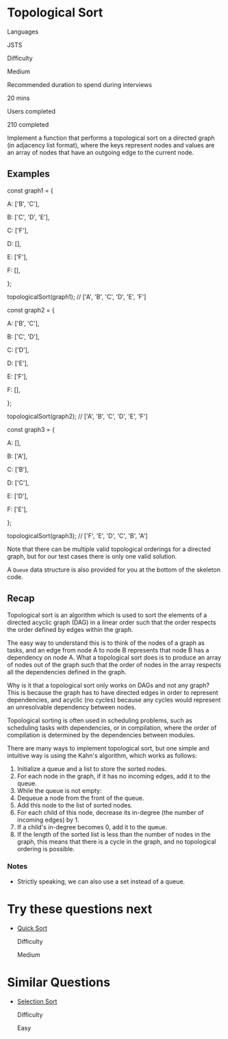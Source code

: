 # Topological Sort

Languages

JSTS

Difficulty

Medium

Recommended duration to spend during interviews

20 mins

Users completed

210 completed

Implement a function that performs a topological sort on a directed graph (in adjacency list format), where the keys represent nodes and values are an array of nodes that have an outgoing edge to the current node.

## Examples

const graph1 = {

  A: ['B', 'C'],

  B: ['C', 'D', 'E'],

  C: ['F'],

  D: [],

  E: ['F'],

  F: [],

};

topologicalSort(graph1); // ['A', 'B', 'C', 'D', 'E', 'F']

const graph2 = {

  A: ['B', 'C'],

  B: ['C', 'D'],

  C: ['D'],

  D: ['E'],

  E: ['F'],

  F: [],

};

topologicalSort(graph2); // ['A', 'B', 'C', 'D', 'E', 'F']

const graph3 = {

  A: [],

  B: ['A'],

  C: ['B'],

  D: ['C'],

  E: ['D'],

  F: ['E'],

};

topologicalSort(graph3); // ['F', 'E', 'D', 'C', 'B', 'A']

Note that there can be multiple valid topological orderings for a directed graph, but for our test cases there is only one valid solution.

A `Queue` data structure is also provided for you at the bottom of the skeleton code.

## Recap

Topological sort is an algorithm which is used to sort the elements of a directed acyclic graph (DAG) in a linear order such that the order respects the order defined by edges within the graph.

The easy way to understand this is to think of the nodes of a graph as tasks, and an edge from node A to node B represents that node B has a dependency on node A. What a topological sort does is to produce an array of nodes out of the graph such that the order of nodes in the array respects all the dependencies defined in the graph.

Why is it that a topological sort only works on DAGs and not any graph? This is because the graph has to have directed edges in order to represent dependencies, and acyclic (no cycles) because any cycles would represent an unresolvable dependency between nodes.

Topological sorting is often used in scheduling problems, such as scheduling tasks with dependencies, or in compilation, where the order of compilation is determined by the dependencies between modules.

There are many ways to implement topological sort, but one simple and intuitive way is using the Kahn's algorithm, which works as follows:

1. Initialize a queue and a list to store the sorted nodes.
2. For each node in the graph, if it has no incoming edges, add it to the queue.
3. While the queue is not empty:
4. Dequeue a node from the front of the queue.
5. Add this node to the list of sorted nodes.
6. For each child of this node, decrease its in-degree (the number of incoming edges) by 1.
7. If a child's in-degree becomes 0, add it to the queue.
8. If the length of the sorted list is less than the number of nodes in the graph, this means that there is a cycle in the graph, and no topological ordering is possible.

### Notes

- Strictly speaking, we can also use a set instead of a queue.

# Try these questions next

- [Quick Sort](https://www.greatfrontend.com/questions/javascript/quick-sort)
    
    Difficulty
    
    Medium
    

# Similar Questions

- [Selection Sort](https://www.greatfrontend.com/questions/javascript/selection-sort)
    
    Difficulty
    
    Easy